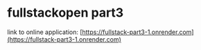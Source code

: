 # fullstackopen part3

link to online application: [https://fullstack-part3-1.onrender.com](https://fullstack-part3-1.onrender.com)